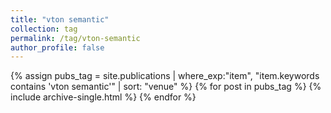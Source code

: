 ```yaml
---
title: "vton semantic"
collection: tag
permalink: /tag/vton-semantic
author_profile: false
---
```

{% assign pubs_tag = site.publications | where_exp:"item", "item.keywords contains 'vton semantic'" | sort: "venue" %}
{% for post in pubs_tag %}
  {% include archive-single.html %}
{% endfor %}